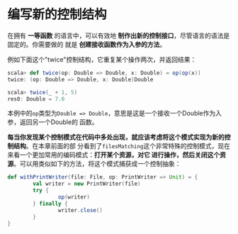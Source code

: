 编写新的控制结构
===================================================================================
在拥有 **一等函数** 的语言中，可以有效地 **制作出新的控制接口**，尽管语言的语法是固定的。你需要做的
就是 **创建接收函数作为入参的方法**。

例如下面这个"twice"控制结构，它重复某个操作两次，并返回结果：
```scala
scala> def twice(op: Double => Double, x: Double) = op(op(x))
twice: (op: Double => Double, x: Double)Double

scala> twice(_ + 1, 5)
res0: Double = 7.0
```
本例中的`op`类型为`Double => Double`，意思是这是一个接收一个Double作为入参，返回另一个Double的
函数。

**每当你发现某个控制模式在代码中多处出现，就应该考虑将这个模式实现为新的控制结构**。在本章前面的部
分看到了`filesMatching`这个非常特殊的控制模式，现在来看一个更加常用的编码模式：**打开某个资源，对它
进行操作，然后关闭这个资源**。可以用类似如下的方法，将这个模式捕获成一个控制抽象：
```scala
def withPrintWriter(file: File, op: PrintWriter => Unit) = {
        val writer = new PrintWriter(file)
        try {
                op(writer)
        } finally {
                writer.close()
        }
}
```
